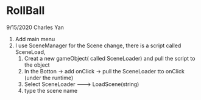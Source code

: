# RollBall

9/15/2020 Charles Yan
1. Add main menu
2. I use SceneManager for the Scene change, there is a script called SceneLoad, 
    1) Creat a new gameObject( called SceneLoader) and pull the script to the object
    2) In the Botton -> add onClick -> pull the SceneLoader tto onClick (under the runtime) 
    3) Select  SceneLoader ---> LoadScene(string)
    4) type the scene name
